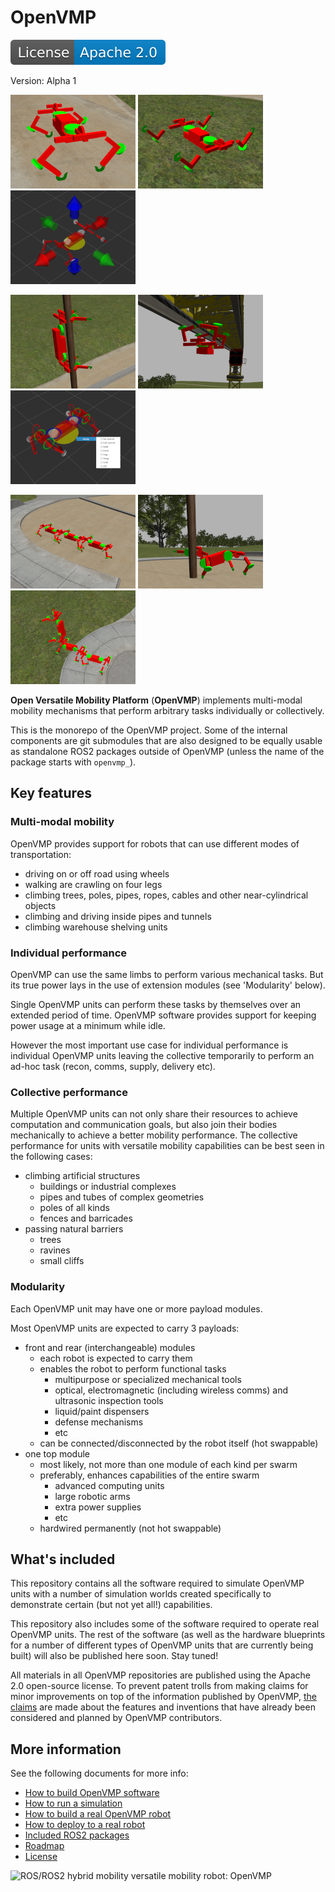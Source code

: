 # OpenVMP

[![License](docs/license.svg)](./LICENSE)

Version: Alpha 1

![walking robot](./docs/images/walk.png)
![driving robot](./docs/images/drive.png)
![remotely controlled robot](./docs/images/control.png)

![pole climbing robot](./docs/images/hug.png)
![cable climbing robot](./docs/images/hang.png)
![robot modes of operation](./docs/images/modes.png)

![daisy chained robots](./docs/images/chain.png)
![grab and attach to objects](./docs/images/grab.png)
![robot swarm](./docs/images/swarm.png)

**Open Versatile Mobility Platform** (**OpenVMP**)
implements multi-modal mobility mechanisms
that perform arbitrary tasks individually or collectively.

This is the monorepo of the OpenVMP project.
Some of the internal components are git submodules
that are also designed to be equally usable as standalone ROS2 packages
outside of OpenVMP
(unless the name of the package starts with `openvmp_`).

## Key features

### Multi-modal mobility

OpenVMP provides support for robots that can use different modes of transportation:

- driving on or off road using wheels
- walking are crawling on four legs
- climbing trees, poles, pipes, ropes, cables and other near-cylindrical objects
- climbing and driving inside pipes and tunnels
- climbing warehouse shelving units

### Individual performance

OpenVMP can use the same limbs to perform various mechanical tasks.
But its true power lays in the use of extension modules (see 'Modularity' below).

Single OpenVMP units can perform these tasks by themselves over an extended
period of time.
OpenVMP software provides support for keeping power usage at a minimum while idle.

However the most important use case for individual performance is individual
OpenVMP units leaving the collective temporarily to perform an ad-hoc task
(recon, comms, supply, delivery etc).

### Collective performance

Multiple OpenVMP units can not only share their resources to achieve computation
and communication goals, but also join their bodies mechanically to achieve
a better mobility performance. The collective performance for units
with versatile mobility capabilities can be best seen in the following cases:

- climbing artificial structures
  - buildings or industrial complexes
  - pipes and tubes of complex geometries
  - poles of all kinds
  - fences and barricades
- passing natural barriers
  - trees
  - ravines
  - small cliffs

### Modularity

Each OpenVMP unit may have one or more payload modules.

Most OpenVMP units are expected to carry 3 payloads:

- front and rear (interchangeable) modules
  - each robot is expected to carry them
  - enables the robot to perform functional tasks
    - multipurpose or specialized mechanical tools
    - optical, electromagnetic (including wireless comms) and ultrasonic inspection tools
    - liquid/paint dispensers
    - defense mechanisms
    - etc
  - can be connected/disconnected by the robot itself (hot swappable)
- one top module
  - most likely, not more than one module of each kind per swarm
  - preferably, enhances capabilities of the entire swarm
    - advanced computing units
    - large robotic arms
    - extra power supplies
    - etc
  - hardwired permanently (not hot swappable)

## What's included

This repository contains all the software required to simulate OpenVMP units with a number of simulation worlds created specifically to demonstrate certain (but not yet all!) capabilities.

This repository also includes some of the software required to operate real OpenVMP units. The rest of the software (as well as the hardware blueprints for a number of different types of OpenVMP units that are currently being built) will also be published here soon. Stay tuned!

All materials in all OpenVMP repositories are published using the Apache 2.0 open-source license. To prevent patent trolls from making claims for minor improvements on top of the information published by OpenVMP, [the claims](docs/Claims.md) are made about the features and inventions that have already been considered and planned by OpenVMP contributors.

## More information

See the following documents for more info:

- [How to build OpenVMP software](docs/Development.md)
- [How to run a simulation](docs/Simulation.md)
- [How to build a real OpenVMP robot](docs/Hardware.md)
- [How to deploy to a real robot](docs/Deployment.md)
- [Included ROS2 packages](docs/ROS2_packages.md)
- [Roadmap](docs/Roadmap.md)
- [License](docs/License.md)

![ROS/ROS2 hybrid mobility versatile mobility robot: OpenVMP](https://www.google-analytics.com/collect?v=1&tid=UA-242596187-2&cid=555&aip=1&t=event&ec=github&ea=md&dp=%2FREADME.md&dt=OpenVMP%20Documentation)
